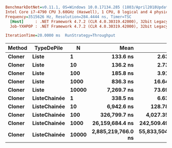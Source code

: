 ``` ini

BenchmarkDotNet=v0.11.1, OS=Windows 10.0.17134.285 (1803/April2018Update/Redstone4)
Intel Core i7-4790 CPU 3.60GHz (Haswell), 1 CPU, 8 logical and 4 physical cores
Frequency=3515626 Hz, Resolution=284.4444 ns, Timer=TSC
  [Host]     : .NET Framework 4.7.2 (CLR 4.0.30319.42000), 32bit LegacyJIT-v4.7.3163.0 DEBUG  [AttachedDebugger]
  Job-YXHPOP : .NET Framework 4.7.2 (CLR 4.0.30319.42000), 32bit LegacyJIT-v4.7.3163.0

IterationTime=20.0000 ms  RunStrategy=Throughput  

```
| Method |   TypeDePile |     N |               Mean |             Error |            StdDev |
|------- |------------- |------ |-------------------:|------------------:|------------------:|
| **Cloner** |        **Liste** |     **1** |           **133.6 ns** |          **2.638 ns** |          **3.038 ns** |
| **Cloner** |        **Liste** |    **10** |           **136.2 ns** |          **2.735 ns** |          **3.833 ns** |
| **Cloner** |        **Liste** |   **100** |           **185.8 ns** |          **3.919 ns** |          **5.494 ns** |
| **Cloner** |        **Liste** |  **1000** |           **836.3 ns** |         **16.649 ns** |         **22.790 ns** |
| **Cloner** |        **Liste** | **10000** |         **7,269.7 ns** |         **73.694 ns** |         **61.538 ns** |
| **Cloner** | **ListeChainée** |     **1** |           **338.5 ns** |          **6.634 ns** |          **6.813 ns** |
| **Cloner** | **ListeChainée** |    **10** |         **6,942.6 ns** |        **128.784 ns** |        **114.164 ns** |
| **Cloner** | **ListeChainée** |   **100** |       **326,799.7 ns** |      **4,027.358 ns** |      **3,144.296 ns** |
| **Cloner** | **ListeChainée** |  **1000** |    **26,159,684.4 ns** |    **242,509.499 ns** |    **189,335.449 ns** |
| **Cloner** | **ListeChainée** | **10000** | **2,885,219,766.0 ns** | **55,833,504.052 ns** | **54,835,961.330 ns** |
